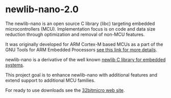 newlib-nano-2.0
===============

 The newlib-nano is an open source C library (libc) targeting embedded microcontrollers (MCU).
Implementation focus is on code and data size reduction through optimization and removal of non-MCU features.

 It was originally developed for ARM Cortex-M based MCUs as a part of the GNU Tools for ARM Embedded Processors
[see this link for more details](https://blueprints.launchpad.net/gcc-arm-embedded/+spec/newlib-nano).

newlib-nano is a derivative of the well known [newlib C library for embedded systems](http://sourceware.org/newlib/).

 This project goal is to enhance newlib-nano with additional features and extend support to additional MCU families.
 
 For ready to use downloads see the [32bitmicro web site](http://32bitmicro.com).

